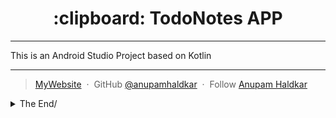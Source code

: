  
 
<h1 align="center"> :clipboard: TodoNotes APP </h1>

----

This is an Android Studio Project based on Kotlin



---

> [MyWebsite](https://haldkaranupam2.myportfolio.com/) &nbsp;&middot;&nbsp;
> GitHub [@anupamhaldkar](https://github.com/anupamhaldkar) &nbsp;&middot;&nbsp;
> Follow [Anupam Haldkar](https://twitter.com/anupamhaldkar)

</details><details> <summary>The End/</summary>

